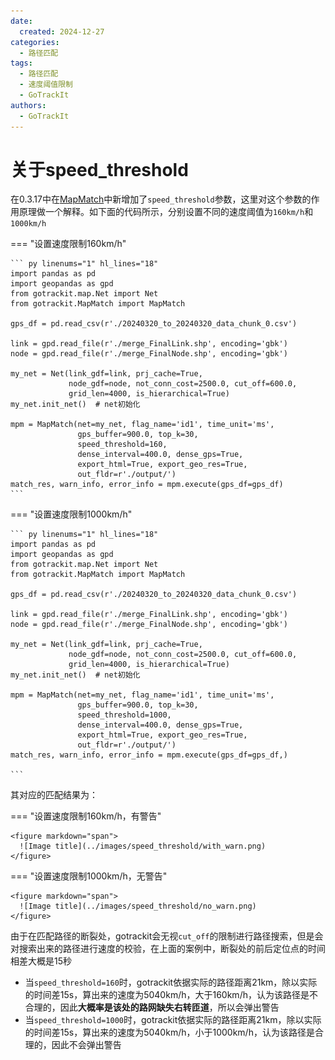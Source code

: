 ```yaml
---
date:
  created: 2024-12-27
categories:
  - 路径匹配
tags:
  - 路径匹配
  - 速度阈值限制
  - GoTrackIt
authors:
  - GoTrackIt
---
```


[MapMatch]: https://gotrackit.readthedocs.io/en/latest/Func%26API/MapMatch/


# 关于speed_threshold

在0.3.17中在[MapMatch]()中新增加了`speed_threshold`参数，这里对这个参数的作用原理做一个解释。如下面的代码所示，分别设置不同的速度阈值为`160km/h`和`1000km/h`
<!-- more -->

=== "设置速度限制160km/h"

    ``` py linenums="1" hl_lines="18"
    import pandas as pd
    import geopandas as gpd
    from gotrackit.map.Net import Net
    from gotrackit.MapMatch import MapMatch

    gps_df = pd.read_csv(r'./20240320_to_20240320_data_chunk_0.csv')
    
    link = gpd.read_file(r'./merge_FinalLink.shp', encoding='gbk')
    node = gpd.read_file(r'./merge_FinalNode.shp', encoding='gbk')
    
    my_net = Net(link_gdf=link, prj_cache=True,
                 node_gdf=node, not_conn_cost=2500.0, cut_off=600.0, 
                 grid_len=4000, is_hierarchical=True)
    my_net.init_net()  # net初始化
    
    mpm = MapMatch(net=my_net, flag_name='id1', time_unit='ms',
                   gps_buffer=900.0, top_k=30,
                   speed_threshold=160,
                   dense_interval=400.0, dense_gps=True,
                   export_html=True, export_geo_res=True, 
                   out_fldr=r'./output/')
    match_res, warn_info, error_info = mpm.execute(gps_df=gps_df)
    ```

=== "设置速度限制1000km/h"

    ``` py linenums="1" hl_lines="18"
    import pandas as pd
    import geopandas as gpd
    from gotrackit.map.Net import Net
    from gotrackit.MapMatch import MapMatch

    gps_df = pd.read_csv(r'./20240320_to_20240320_data_chunk_0.csv')
    
    link = gpd.read_file(r'./merge_FinalLink.shp', encoding='gbk')
    node = gpd.read_file(r'./merge_FinalNode.shp', encoding='gbk')
    
    my_net = Net(link_gdf=link, prj_cache=True,
                 node_gdf=node, not_conn_cost=2500.0, cut_off=600.0, 
                 grid_len=4000, is_hierarchical=True)
    my_net.init_net()  # net初始化
    
    mpm = MapMatch(net=my_net, flag_name='id1', time_unit='ms',
                   gps_buffer=900.0, top_k=30,
                   speed_threshold=1000,
                   dense_interval=400.0, dense_gps=True,
                   export_html=True, export_geo_res=True, 
                   out_fldr=r'./output/')
    match_res, warn_info, error_info = mpm.execute(gps_df=gps_df,)
    
    ```

其对应的匹配结果为：

=== "设置速度限制160km/h，有警告"

    <figure markdown="span">
      ![Image title](../images/speed_threshold/with_warn.png)
    </figure>


=== "设置速度限制1000km/h，无警告"

    <figure markdown="span">
      ![Image title](../images/speed_threshold/no_warn.png)
    </figure>

由于在匹配路径的断裂处，gotrackit会无视`cut_off`的限制进行路径搜索，但是会对搜索出来的路径进行速度的校验，在上面的案例中，断裂处的前后定位点的时间相差大概是15秒

 - 当`speed_threshold=160`时，gotrackit依据实际的路径距离21km，除以实际的时间差15s，算出来的速度为5040km/h，大于160km/h，认为该路径是不合理的，因此**大概率是该处的路网缺失右转匝道**，所以会弹出警告
 - 当`speed_threshold=1000`时，gotrackit依据实际的路径距离21km，除以实际的时间差15s，算出来的速度为5040km/h，小于1000km/h，认为该路径是合理的，因此不会弹出警告